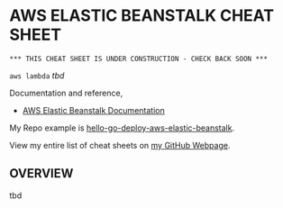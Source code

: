 # AWS ELASTIC BEANSTALK CHEAT SHEET

```
*** THIS CHEAT SHEET IS UNDER CONSTRUCTION - CHECK BACK SOON ***
```

`aws lambda` _tbd_

Documentation and reference,

* [AWS Elastic Beanstalk Documentation](https://aws.amazon.com/elasticbeanstalk/)

My Repo example is [hello-go-deploy-aws-elastic-beanstalk](https://github.com/JeffDeCola/hello-go-deploy-aws-elastic-beanstalk).

View my entire list of cheat sheets on
[my GitHub Webpage](https://jeffdecola.github.io/my-cheat-sheets/).

## OVERVIEW

tbd